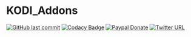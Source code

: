 # KODI_Addons
[![GitHub last commit](https://img.shields.io/github/last-commit/Lunatixz/KODI_Addons.svg?longCache=true&style=flat-square)](https://github.com/Lunatixz/KODI_Addons/commits/master)
[![Codacy Badge](https://img.shields.io/codacy/grade/efcc007bd689449f8cf89569ac6a311b/master.svg?longCache=true&style=flat-square)](https://github.com/Lunatixz/KODI_Addons)
[![Paypal Donate](https://img.shields.io/badge/paypal-donate-blue.svg?style=flat-square)](https://paypal.me/Lunatixz)
[![Twitter URL](https://img.shields.io/twitter/url/http/shields.io.svg?style=flat-square)](https://twitter.com/PseudoTV_Live)